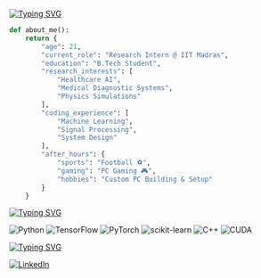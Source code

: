 [![Typing SVG](https://readme-typing-svg.demolab.com?font=Fira+Code&weight=600&size=32&duration=3000&pause=10000&color=FF6B6B&random=false&width=500&height=70&lines=Hi%2C+I%27m+Achuthan!+%F0%9F%91%8B)](https://git.io/typing-svg)

```python
def about_me():
    return {
        "age": 21,
        "current_role": "Research Intern @ IIT Madras",
        "education": "B.Tech Student",
        "research_interests": [
            "Healthcare AI",
            "Medical Diagnostic Systems",
            "Physics Simulations"
        ],
        "coding_experience": [
            "Machine Learning",
            "Signal Processing",
            "System Design"
        ],
        "after_hours": {
            "sports": "Football ⚽",
            "gaming": "PC Gaming 🎮",
            "hobbies": "Custom PC Building & Setup"
        }
    }
```

[![Typing SVG](https://readme-typing-svg.demolab.com?font=Fira+Code&weight=500&size=24&duration=3000&pause=10000&color=38BDF8&random=false&width=500&height=45&lines=Tech+Stack+%F0%9F%9B%A0)](https://git.io/typing-svg)

![Python](https://img.shields.io/badge/Python-FFD43B?style=for-the-badge&logo=python&logoColor=blue)
![TensorFlow](https://img.shields.io/badge/TensorFlow-FF6F00?style=for-the-badge&logo=tensorflow&logoColor=white)
![PyTorch](https://img.shields.io/badge/PyTorch-EE4C2C?style=for-the-badge&logo=pytorch&logoColor=white)
![scikit-learn](https://img.shields.io/badge/scikit--learn-%23F7931E.svg?style=for-the-badge&logo=scikit-learn&logoColor=white)
![C++](https://img.shields.io/badge/C%2B%2B-00599C?style=for-the-badge&logo=c%2B%2B&logoColor=white)
![CUDA](https://img.shields.io/badge/CUDA-76B900?style=for-the-badge&logo=nvidia&logoColor=white)

[![Typing SVG](https://readme-typing-svg.demolab.com?font=Fira+Code&weight=500&size=24&duration=3000&pause=10000&color=4ADE80&random=false&width=500&height=45&lines=Connect+With+Me+%F0%9F%93%AB)](https://git.io/typing-svg)

[![LinkedIn](https://img.shields.io/badge/LinkedIn-0077B5?style=for-the-badge&logo=linkedin&logoColor=white)](YOUR_LINKEDIN_URL)
